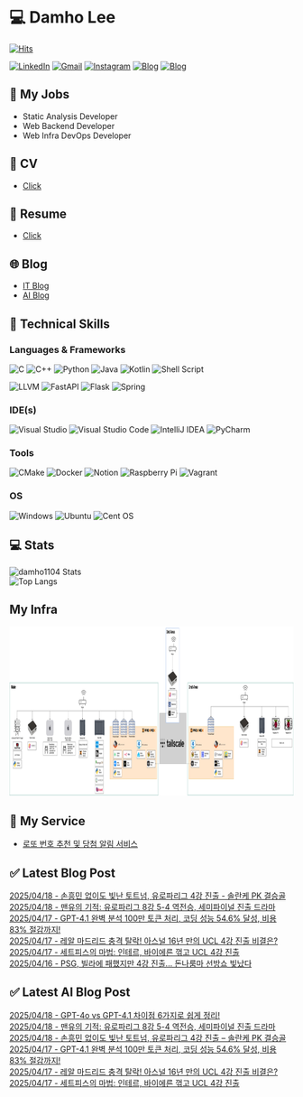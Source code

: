 
# 💻 Damho Lee

[![Hits](https://hits.seeyoufarm.com/api/count/incr/badge.svg?url=https%3A%2F%2Fgithub.com%2Fdamho1104&count_bg=%233D9CC8&title_bg=%23555555&icon=&icon_color=%23E7E7E7&title=hits&edge_flat=false)](https://hits.seeyoufarm.com)  

[![LinkedIn](https://img.shields.io/badge/Linkedin-%230077B5.svg?style=flat&logo=linkedin&logoColor=white)](https://www.linkedin.com/in/damho1104/)
[![Gmail](https://img.shields.io/badge/Gmail-D14836?style=flat&logo=gmail&logoColor=white)](mailto:damho1104@gmail.com)
[![Instagram](https://img.shields.io/badge/Instargram-%23E4405F.svg?style=flat&logo=Instagram&logoColor=white)](https://www.instagram.com/damho1104/)
[![Blog](https://img.shields.io/badge/Blog-%23000000.svg?style=flat&logo=Tistory&logoColor=white)](https://dmomo.co.kr/)
[![Blog](https://img.shields.io/badge/Blog-%23000000.svg?style=flat&logo=WordPress&logoColor=white)](https://blog.ai.dmomo.co.kr/)

## 📃 My Jobs
- Static Analysis Developer
- Web Backend Developer
- Web Infra DevOps Developer

## 📰 CV
- [Click](https://resume.dmomo.net/damho.lee/resume)  

## 📘 Resume
- [Click](https://damho1104.notion.site/8af3191b9815406d95708d9a0cea5a9e)  

## 🌐 Blog
- [IT Blog](https://dmomo.co.kr/)
- [AI Blog](https://blog.ai.dmomo.co.kr/)

## 💪 Technical Skills
### Languages & Frameworks
![C](https://img.shields.io/badge/c-%2300599C.svg?style=flat&logo=c&logoColor=white)
![C++](https://img.shields.io/badge/c++-%2300599C.svg?style=flat&logo=c%2B%2B&logoColor=white)
![Python](https://img.shields.io/badge/Python-3776AB.svg?&style=flat&logo=Python&logoColor=white)
![Java](https://img.shields.io/badge/java-%23ED8B00.svg?style=flat&logo=openjdk&logoColor=white)
![Kotlin](https://img.shields.io/badge/Kotlin-%237F52FF.svg?style=flat&logo=Kotlin&logoColor=white)
![Shell Script](https://img.shields.io/badge/Shell_script-%23121011.svg?style=flat&logo=gnu-bash&logoColor=white)  
  
![LLVM](https://img.shields.io/badge/LLVM/Clang-000B1D.svg?&style=flat&logo=LLVM&logoColor=white)
![FastAPI](https://img.shields.io/badge/FastAPI-005571?style=flat&logo=fastapi)
![Flask](https://img.shields.io/badge/Flask-%23000.svg?style=flat&logo=flask&logoColor=white)
![Spring](https://img.shields.io/badge/Springboot-%236DB33F.svg?style=flat&logo=spring&logoColor=white)
  
  
### IDE(s)
![Visual Studio](https://img.shields.io/badge/Visual%20Studio-5C2D91.svg?style=flat&logo=visual-studio&logoColor=white) 
![Visual Studio Code](https://img.shields.io/badge/Visual%20Studio%20Code-0078d7.svg?style=flat&logo=visual-studio-code&logoColor=white)
![IntelliJ IDEA](https://img.shields.io/badge/IntelliJIDEA-000000.svg?style=flat&logo=intellij-idea&logoColor=white) 
![PyCharm](https://img.shields.io/badge/PyCharm-143?style=flat&logo=pycharm&logoColor=black&color=black&labelColor=green) 


### Tools
![CMake](https://img.shields.io/badge/CMake-%23008FBA.svg?style=flat&logo=cmake&logoColor=white)
![Docker](https://img.shields.io/badge/docker-%230db7ed.svg?style=flat&logo=docker&logoColor=white)
![Notion](https://img.shields.io/badge/Notion-%23000000.svg?style=flat&logo=notion&logoColor=white)
![Raspberry Pi](https://img.shields.io/badge/-RaspberryPi-C51A4A?style=flat&logo=Raspberry-Pi)
![Vagrant](https://img.shields.io/badge/Vagrant-%231563FF.svg?style=flat&logo=vagrant&logoColor=white)


### OS
![Windows](https://img.shields.io/badge/Windows-0078D6?style=flat&logo=windows&logoColor=white)
![Ubuntu](https://img.shields.io/badge/Ubuntu-E95420?style=flat&logo=ubuntu&logoColor=white)
![Cent OS](https://img.shields.io/badge/Cent%20OS-002260?style=flat&logo=centos&logoColor=F0F0F0)


## :computer: Stats
![damho1104 Stats](https://github-readme-stats.vercel.app/api?username=damho1104&hide=issues&show_icons=true&theme=dark)  
![Top Langs](https://github-readme-stats.vercel.app/api/top-langs/?username=damho1104&layout=compact&theme=dark)


## My Infra
<div align="center">
    <p>
    <img src="imgs/infra.png" alt="infra" style="width: 1200px; height: 300px;">
    </p>
</div>


## 📣 My Service
- [로또 번호 추천 및 당첨 알림 서비스](https://lotto.dmomo.co.kr/)  


## ✅ Latest Blog Post

[2025/04/18 - 손흥민 없이도 빛난 토트넘, 유로파리그 4강 진출 - 솔란케 PK 결승골](https://dmomo.co.kr/311) <br/>
[2025/04/18 - 맨유의 기적: 유로파리그 8강 5-4 역전승, 세미파이널 진출 드라마](https://dmomo.co.kr/310) <br/>
[2025/04/17 - GPT-4.1 완벽 분석 100만 토큰 처리, 코딩 성능 54.6% 달성, 비용 83% 절감까지!](https://dmomo.co.kr/309) <br/>
[2025/04/17 - 레알 마드리드 충격 탈락! 아스널 16년 만의 UCL 4강 진출 비결은?](https://dmomo.co.kr/308) <br/>
[2025/04/17 - 세트피스의 마법: 인테르, 바이에른 꺾고 UCL 4강 진출](https://dmomo.co.kr/307) <br/>
[2025/04/16 - PSG, 빌라에 패했지만 4강 진출... 돈나룸마 선방쇼 빛났다](https://dmomo.co.kr/306) <br/>

## ✅ Latest AI Blog Post
[2025/04/18 - GPT-4o vs GPT-4.1 차이점 6가지로 쉽게 정리!](https://blog.ai.dmomo.co.kr/tech/1651) <br/>
[2025/04/18 - 맨유의 기적: 유로파리그 8강 5-4 역전승, 세미파이널 진출 드라마](https://blog.ai.dmomo.co.kr/trend/1648) <br/>
[2025/04/18 - 손흥민 없이도 빛난 토트넘, 유로파리그 4강 진출 – 솔란케 PK 결승골](https://blog.ai.dmomo.co.kr/trend/1645) <br/>
[2025/04/17 - GPT-4.1 완벽 분석 100만 토큰 처리, 코딩 성능 54.6% 달성, 비용 83% 절감까지!](https://blog.ai.dmomo.co.kr/tech/1642) <br/>
[2025/04/17 - 레알 마드리드 충격 탈락! 아스널 16년 만의 UCL 4강 진출 비결은?](https://blog.ai.dmomo.co.kr/trend/1639) <br/>
[2025/04/17 - 세트피스의 마법: 인테르, 바이에른 꺾고 UCL 4강 진출](https://blog.ai.dmomo.co.kr/trend/1636) <br/>
